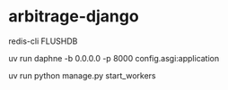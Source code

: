 # arbitrage-django

redis-cli FLUSHDB

uv run daphne -b 0.0.0.0 -p 8000 config.asgi:application

uv run python manage.py start_workers
